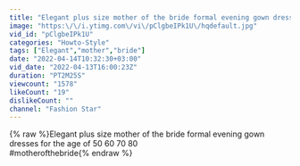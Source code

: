 ```yaml
---
title: "Elegant plus size mother of the bride formal evening gown dresses for the age of 50 60 70 80"
image: "https:\/\/i.ytimg.com\/vi\/pClgbeIPk1U\/hqdefault.jpg"
vid_id: "pClgbeIPk1U"
categories: "Howto-Style"
tags: ["Elegant","mother","bride"]
date: "2022-04-14T10:32:30+03:00"
vid_date: "2022-04-13T16:00:23Z"
duration: "PT2M25S"
viewcount: "1578"
likeCount: "19"
dislikeCount: ""
channel: "Fashion Star"
---
```

{% raw %}Elegant plus size mother of the bride formal evening gown dresses for the age of 50 60 70 80 <br />#motherofthebride{% endraw %}
